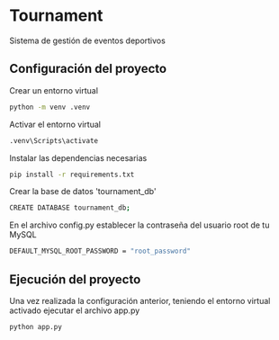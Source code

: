 
# Tournament

Sistema de gestión de eventos deportivos


## Configuración del proyecto

Crear un entorno virtual 
```bash
python -m venv .venv
```
Activar el entorno virtual
```bash
.venv\Scripts\activate
```
Instalar las dependencias necesarias
```bash
pip install -r requirements.txt
```
Crear la base de datos 'tournament_db'
```bash
CREATE DATABASE tournament_db;
```
En el archivo config.py establecer la contraseña del usuario root de tu MySQL
```bash
DEFAULT_MYSQL_ROOT_PASSWORD = "root_password"
```

    
## Ejecución del proyecto

Una vez realizada la configuración anterior, teniendo el entorno virtual activado ejecutar el archivo app.py

```bash
python app.py
```

